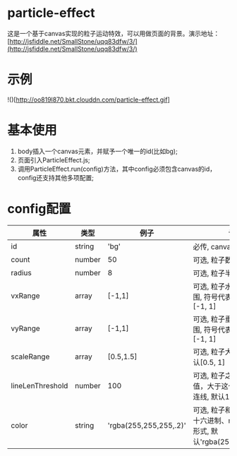 # particle-effect
这是一个基于canvas实现的粒子运动特效，可以用做页面的背景。演示地址：[http://jsfiddle.net/SmallStone/uqq83dfw/3/](http://jsfiddle.net/SmallStone/uqq83dfw/3/)

# 示例
!()[http://oo819l870.bkt.clouddn.com/particle-effect.gif]

# 基本使用
1. body插入一个canvas元素，并赋予一个唯一的id(比如bg);
2. 页面引入ParticleEffect.js;
3. 调用ParticleEffect.run(config)方法，其中config必须包含canvas的id，config还支持其他多项配置;

# config配置
|属性|类型|例子|说明|
|---|----|---|---|
|id|string|'bg'|必传, canvas的id|
|count|number|50|可选, 粒子数量, 默认100|
|radius|number|8|可选, 粒子半径, 默认5|
|vxRange|array|[-1,1]|可选, 粒子水平运动速度范围, 符号代表运动方向, 默认[-1, 1]|
|vyRange|array|[-1,1]|可选, 粒子垂直运动速度范围, 符号代表运动方向, 默认[-1, 1]|
|scaleRange|array|[0.5,1.5]|可选, 粒子大小缩放范围, 默认[0.5, 1]|
|lineLenThreshold|number|100|可选, 粒子之间的距离阈值，大于这个值粒子之间会连线, 默认125|
|color|string|'rgba(255,255,255,.2)'|可选, 粒子和线的颜色, 支持十六进制、rgb、rgba三种形式, 默认'rgba(255,255,255,.2)'|
